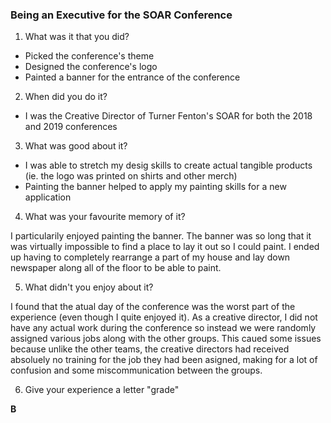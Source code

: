 ### Being an Executive for the SOAR Conference


1) What was it that you did?

- Picked the conference's theme
- Designed the conference's logo
- Painted a banner for the entrance of the conference

2) When did you do it?

- I was the Creative Director of Turner Fenton's SOAR for both the 2018 and 2019 conferences

3) What was good about it?

- I was able to stretch my desig skills to create actual tangible products (ie. the logo was printed on shirts and other merch)
- Painting the banner helped to apply my painting skills for a new application

4) What was your favourite memory of it?

<p>I particularily enjoyed painting the banner. The banner was so long that it was virtually impossible to find a place to lay it out so I could paint. 
I ended up having to completely rearrange a part of my house and lay down newspaper along all of the floor to be able to paint.</p>

5) What didn't you enjoy about it?

<p>I found that the atual day of the conference was the worst part of the experience (even though I quite enjoyed it). As a creative director, I did not have any actual work during the conference so instead we were randomly assigned various jobs along with the other groups. This caued some issues because unlike the other teams, the creative directors had received absoluely no training for the job they had been asigned, making for a lot of confusion and some miscommunication between the groups.</p>

6) Give your experience a letter "grade"

**B**
